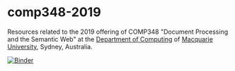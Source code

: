 # comp348-2019
Resources related to the 2019 offering of COMP348 "Document Processing and the Semantic Web" at the [Department of Computing](http://www.comp.mq.edu.au) of [Macquarie University](http://www.mq.edu.au/), Sydney, Australia.

[![Binder](https://mybinder.org/badge.svg)](https://mybinder.org/v2/gh/dmollaaliod/comp348-2019/master)
